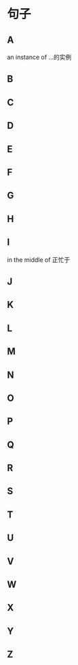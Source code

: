 # 句子

## A

an instance of ...的实例

## B

## C

## D

## E

## F

## G

## H

## I

in the middle of 正忙于

## J

## K

## L

## M

## N

## O

## P

## Q

## R

## S

## T

## U

## V

## W

## X

## Y

## Z

